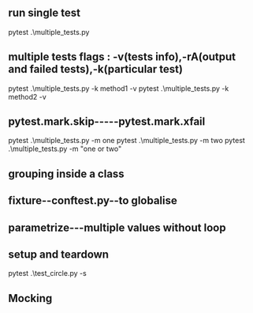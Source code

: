 ## run single test

pytest .\multiple_tests.py

## multiple tests flags : -v(tests info),-rA(output and failed tests),-k(particular test)
pytest .\multiple_tests.py -k method1 -v
pytest .\multiple_tests.py -k method2 -v

## pytest.mark.skip-----pytest.mark.xfail
pytest .\multiple_tests.py -m one
pytest .\multiple_tests.py -m two
pytest .\multiple_tests.py -m "one or two"
## grouping inside a class

## fixture--conftest.py--to globalise

## parametrize---multiple values without loop

## setup and teardown
pytest .\test_circle.py -s


## Mocking